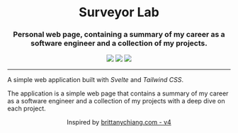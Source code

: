 <h1 align="center"> Surveyor Lab </h1>
<h3 align="center"> Personal web page, containing a summary of my career as a software engineer and a collection of my projects. </h3>

<p align="center" >
  <img src="https://img.shields.io/badge/Svelte-4A4A55?style=for-the-badge&logo=svelte&logoColor=FF3E00" />
  <img src="https://img.shields.io/badge/JavaScript-F7DF1E?style=for-the-badge&logo=javascript&logoColor=black" />
  <img src="https://img.shields.io/badge/Tailwind_CSS-38B2AC?style=for-the-badge&logo=tailwind-css&logoColor=white" />
</p>

---

A simple web application built with <i>Svelte</i> and <i>Tailwind CSS</i>.

The application is a simple web page that contains a summary of my career as a software engineer and a collection of my projects with a deep dive on each project.

<p align="center" > Inspired by <a href="https://github.com/bchiang7/v4"> brittanychiang.com - v4 </a> </p>
